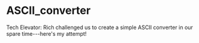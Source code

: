 # ASCII_converter
Tech Elevator:
Rich challenged us to create a simple ASCII converter in our spare time---here's my attempt!
